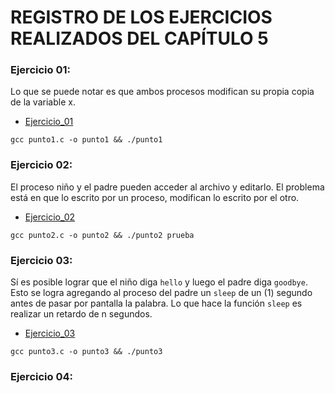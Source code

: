# REGISTRO DE LOS EJERCICIOS REALIZADOS DEL CAPÍTULO 5

### Ejercicio 01:

Lo que se puede notar es que ambos procesos modifican su propia copia de la variable x.

* [Ejercicio_01](punto1.c)

```
gcc punto1.c -o punto1 && ./punto1
```

### Ejercicio 02:

El proceso niño y el padre pueden acceder al archivo y editarlo. El problema está en que lo escrito por un proceso, modifican lo escrito por el otro.

* [Ejercicio_02](punto2.c)

```
gcc punto2.c -o punto2 && ./punto2 prueba
```

### Ejercicio 03:

Sí es posible lograr que el niño diga `hello` y luego el padre diga `goodbye`. Esto se logra agregando al proceso del padre un `sleep` de un (1) segundo antes
de pasar por pantalla la palabra. Lo que hace la función `sleep` es realizar un retardo de n segundos.

* [Ejercicio_03](punto3.c)

```
gcc punto3.c -o punto3 && ./punto3
```

### Ejercicio 04:


